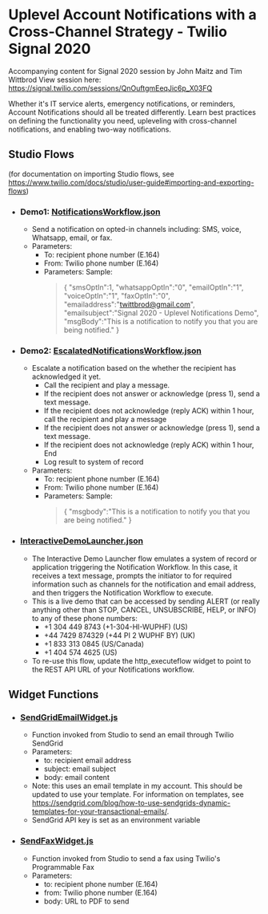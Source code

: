 # Uplevel Account Notifications with a Cross-Channel Strategy - Twilio Signal 2020
Accompanying content for Signal 2020 session by John Maitz and Tim Wittbrod
View session here: https://signal.twilio.com/sessions/QnOuftgmEeqJic6p_X03FQ

Whether it's IT service alerts, emergency notifications, or reminders, Account Notifications should all be treated differently. Learn best practices on defining the functionality you need, upleveling with cross-channel notifications, and enabling two-way notifications.

## Studio Flows
(for documentation on importing Studio flows, see https://www.twilio.com/docs/studio/user-guide#importing-and-exporting-flows)

* ### Demo1: [NotificationsWorkflow.json](https://github.com/twittbrod/uplevelAlerts_Signal2020/blob/master/NotificationsWorkflow.json)
  - Send a notification on opted-in channels including: SMS, voice, Whatsapp, email, or fax.
  - Parameters:
    - To: recipient phone number (E.164)
    - From: Twilio phone number (E.164)
    - Parameters: Sample: 
      > {
          "smsOptIn":1,
          "whatsappOptIn":"0",
          "emailOptIn":"1",
          "voiceOptIn":"1",
          "faxOptIn":"0",
          "emailaddress":"twittbrod@gmail.com",
          "emailsubject":"Signal 2020 - Uplevel Notifications Demo",
          "msgBody":"This is a notification to notify you that you are being notified."
        }
* ### Demo2: [EscalatedNotificationsWorkflow.json](https://github.com/twittbrod/uplevelAlerts_Signal2020/blob/master/EscalatedNotificationsWorkflow.json)
  - Escalate a notification based on the whether the recipient has acknowledged it yet.
    - Call the recipient and play a message.
    - If the recipient does not answer or acknowledge (press 1), send a text message.
    - If the recipient does not acknowledge (reply ACK) within 1 hour, call the recipient and play a message
    - If the recipient does not answer or acknowledge (press 1), send a text message.
    - If the recipient does not acknowledge (reply ACK) within 1 hour, End
    - Log result to system of record
  - Parameters:
    - To: recipient phone number (E.164)
    - From: Twilio phone number (E.164)
    - Parameters: Sample: 
      > {
          "msgbody":"This is a notification to notify you that you are being notified."
        }
* ### [InteractiveDemoLauncher.json](https://github.com/twittbrod/uplevelAlerts_Signal2020/blob/master/InteractiveDemoLauncher.json)
  - The Interactive Demo Launcher flow emulates a system of record or application triggering the Notification Workflow.  In this case, it receives a text message, prompts the initiator to for required information such as channels for the notification and email address, and then triggers the Notification Workflow to execute.
  - This is a live demo that can be accessed by sending ALERT (or really anything other than STOP, CANCEL, UNSUBSCRIBE, HELP, or INFO) to any of these phone numbers:
    - +1 304 449 8743 (+1-304-HI-WUPHF) (US)
    - +44 7429 874329 (+44 PI 2 WUPHF BY) (UK)
    - +1 833 313 0845 (US/Canada)
    - +1 404 574 4625 (US)
  - To re-use this flow, update the http_executeflow widget to point to the REST API URL of your Notifications workflow.
    

## Widget Functions

* ### [SendGridEmailWidget.js](https://github.com/twittbrod/uplevelAlerts_Signal2020/blob/master/SendGridEmailWidget.js)
  - Function invoked from Studio to send an email through Twilio SendGrid
  - Parameters:
    - to: recipient email address
    - subject: email subject
    - body: email content
  - Note: this uses an email template in my account.  This should be updated to use your template.  For information on templates, see https://sendgrid.com/blog/how-to-use-sendgrids-dynamic-templates-for-your-transactional-emails/.
  - SendGrid API key is set as an environment variable

* ### [SendFaxWidget.js](https://github.com/twittbrod/uplevelAlerts_Signal2020/blob/master/SendFaxWidget.js)
  - Function invoked from Studio to send a fax using Twilio's Programmable Fax
  - Parameters:
    - to: recipient phone number (E.164)
    - from: Twilio phone number (E.164)
    - body: URL to PDF to send
 
    


